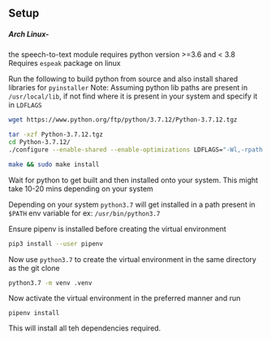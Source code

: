 ## Setup

##### Arch Linux-

the speech-to-text module requires python version >=3.6 and < 3.8
Requires `espeak` package on linux

Run the following to build python from source and also install shared libraries for `pyinstaller`
Note: Assuming python lib paths are present in `/usr/local/lib`, if not find where it is present in your system and specify it in `LDFLAGS`

```bash
wget https://www.python.org/ftp/python/3.7.12/Python-3.7.12.tgz

tar -xzf Python-3.7.12.tgz
cd Python-3.7.12/
./configure --enable-shared --enable-optimizations LDFLAGS="-Wl,-rpath /usr/local/lib"

make && sudo make install
```

Wait for python to get built and then installed onto your system. This might take 10-20 mins depending on your system

Depending on your system `python3.7` will get installed in a path present in `$PATH` env variable
for ex: `/usr/bin/python3.7`

Ensure pipenv is installed before creating the virtual environment

```bash
pip3 install --user pipenv
```

Now use `python3.7` to create the virtual environment in the same directory as the git clone

```bash
python3.7 -m venv .venv
```

Now activate the virtual environment in the preferred manner and run

```
pipenv install
```

This will install all teh dependencies required.
